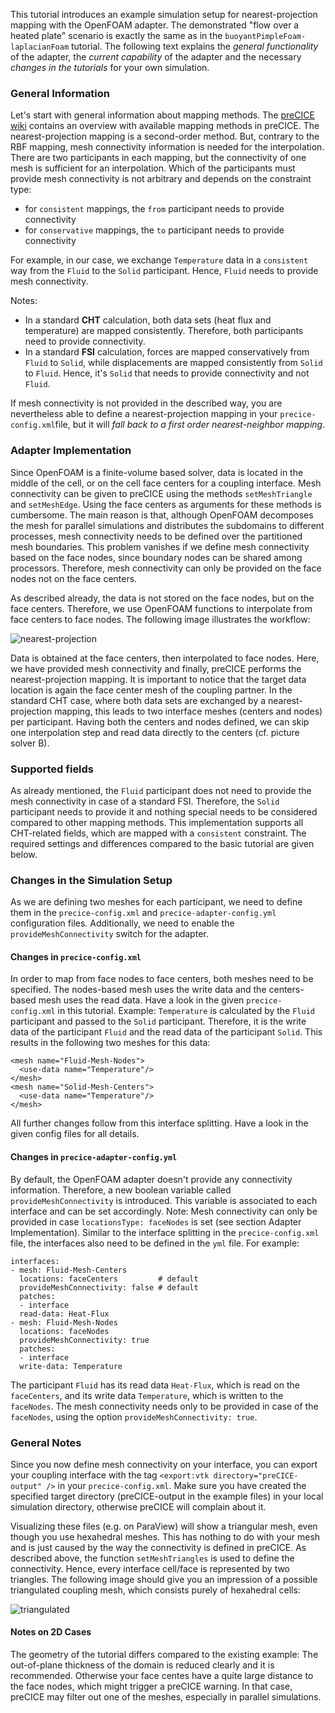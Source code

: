 This tutorial introduces an example simulation setup for nearest-projection mapping with the OpenFOAM adapter. The demonstrated "flow over a heated plate" scenario is exactly the same as in the `buoyantPimpleFoam-laplacianFoam` tutorial. The following text explains the _general functionality_ of the adapter, the _current capability_ of the adapter and the necessary _changes in the tutorials_ for your own simulation. 

### General Information
Let's start with general information about mapping methods. The [preCICE wiki](https://github.com/precice/precice/wiki/Mapping-Configuration) contains an overview with available mapping methods in preCICE. The nearest-projection mapping is a second-order method. But, contrary to the RBF mapping, mesh connectivity information is needed for the interpolation. 
There are two participants in each mapping, but the connectivity of one mesh is sufficient for an interpolation. Which of the participants must provide mesh connectivity is not arbitrary and depends on the constraint type:

- for `consistent` mappings, the `from` participant needs to provide connectivity 
- for `conservative` mappings, the `to` participant needs to provide connectivity

For example, in our case, we exchange `Temperature` data in a `consistent` way from the `Fluid` to the `Solid` participant. Hence, `Fluid` needs to provide mesh connectivity.

Notes: 

- In a standard **CHT** calculation, both data sets (heat flux and temperature) are mapped consistently. Therefore, both participants need to provide connectivity.
- In a standard **FSI** calculation, forces are mapped conservatively from `Fluid` to `Solid`, while displacements are mapped consistently from `Solid` to `Fluid`. Hence, it's `Solid` that needs to provide connectivity and not `Fluid`.

If mesh connectivity is not provided in the described way, you are nevertheless able to define a nearest-projection mapping in your `precice-config.xml`file, but it will _fall back to a first order nearest-neighbor mapping_.

### Adapter Implementation
Since OpenFOAM is a finite-volume based solver, data is located in the middle of the cell, or on the cell face centers for a coupling interface. Mesh connectivity can be given to preCICE using the methods `setMeshTriangle` and `setMeshEdge`. Using the face centers as arguments for these methods is cumbersome. The main reason is that, although OpenFOAM decomposes the mesh for parallel simulations and distributes the subdomains to different processes, mesh connectivity needs to be defined over the partitioned mesh boundaries. This problem vanishes if we define mesh connectivity based on the face nodes, since boundary nodes can be shared among processors. Therefore, mesh connectivity can only be provided on the face nodes not on the face centers.

As described already, the data is not stored on the face nodes, but on the face centers. Therefore, we use OpenFOAM functions to interpolate from face centers to face nodes. The following image illustrates the workflow:

![nearest-projection](https://user-images.githubusercontent.com/33414590/55965109-3402b600-5c76-11e9-87eb-0cdb10b55f7b.png)

Data is obtained at the face centers, then interpolated to face nodes. Here, we have provided mesh connectivity and finally, preCICE performs the nearest-projection mapping. 
It is important to notice that the target data location is again the face center mesh of the coupling partner. In the standard CHT case, where both data sets are exchanged by a nearest-projection mapping, this leads to two interface meshes (centers and nodes) per participant. Having both the centers and nodes defined, we can skip one interpolation step and read data directly to the centers (cf. picture solver B). 

### Supported fields
As already mentioned, the `Fluid` participant does not need to provide the mesh connectivity in case of a standard FSI. Therefore, the `Solid` participant needs to provide it and nothing special needs to be considered compared to other mapping methods.
This implementation supports all CHT-related fields, which are mapped with a `consistent` constraint. The required settings and differences compared to the basic tutorial are given below.

### Changes in the Simulation Setup

As we are defining two meshes for each participant, we need to define them in the `precice-config.xml` and `precice-adapter-config.yml` configuration files. Additionally, we need to enable the `provideMeshConnectivity` switch for the adapter.

#### Changes in `precice-config.xml`
In order to map from face nodes to face centers, both meshes need to be specified. The nodes-based mesh uses the write data and the centers-based mesh uses the read data. Have a look in the given `precice-config.xml` in this tutorial. Example: `Temperature` is calculated by the `Fluid` participant and passed to the `Solid` participant. Therefore, it is the write data of the participant `Fluid` and the read data of the participant `Solid`. This results in the following two meshes for this data:
```
<mesh name="Fluid-Mesh-Nodes">
  <use-data name="Temperature"/>
</mesh>
<mesh name="Solid-Mesh-Centers">
  <use-data name="Temperature"/>
</mesh>
```
All further changes follow from this interface splitting. Have a look in the given config files for all details.

#### Changes in `precice-adapter-config.yml`

By default, the OpenFOAM adapter doesn't provide any connectivity information. Therefore, a new boolean variable called `provideMeshConnectivity` is introduced. This variable is associated to each interface and can be set accordingly. Note: Mesh connectivity can only be provided in case `locationsType: faceNodes` is set (see section Adapter Implementation). Similar to the interface splitting in the `precice-config.xml` file, the interfaces also need to be defined in the `yml` file. For example:

```
interfaces:
- mesh: Fluid-Mesh-Centers
  locations: faceCenters         # default
  provideMeshConnectivity: false # default
  patches:
  - interface
  read-data: Heat-Flux
- mesh: Fluid-Mesh-Nodes
  locations: faceNodes
  provideMeshConnectivity: true
  patches:
  - interface
  write-data: Temperature
```
The participant `Fluid` has its read data `Heat-Flux`, which is read on the `faceCenters`, and its write data `Temperature`, which is written to the `faceNodes`. The mesh connectivity needs only to be provided in case of the `faceNodes`, using the option `provideMeshConnectivity: true`.

### General Notes

Since you now define mesh connectivity on your interface, you can export your coupling interface with the tag `<export:vtk directory="preCICE-output" />` in your `precice-config.xml`. Make sure you have created the specified target directory (preCICE-output in the example files) in your local simulation directory, otherwise preCICE will complain about it.

Visualizing these files (e.g. on ParaView) will show a triangular mesh, even though you use hexahedral meshes. This has nothing to do with your mesh and is just caused by the way the connectivity is defined in preCICE. As described above, the function `setMeshTriangles` is used to define the connectivity. Hence, every interface cell/face is represented by two triangles. The following image should give you an impression of a possible triangulated coupling mesh, which consists purely of hexahedral cells:

![triangulated](https://user-images.githubusercontent.com/33414590/55974257-96b07d80-5c87-11e9-9965-972b922c483d.png)
 
#### Notes on 2D Cases

The geometry of the tutorial differs compared to the existing example: The out-of-plane thickness of the domain is reduced clearly and it is recommended. Otherwise your face centes have a quite large distance to the face nodes, which might trigger a preCICE warning. In that case, preCICE may filter out one of the meshes, especially in parallel simulations.  

 
